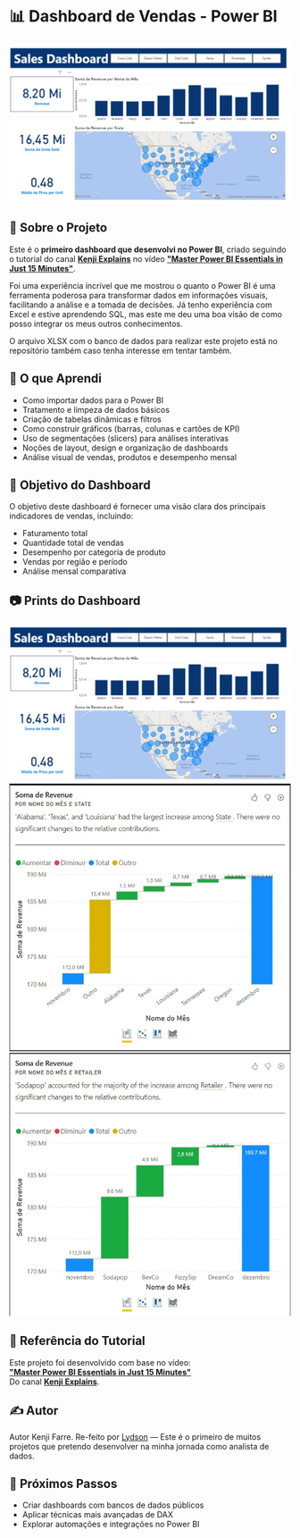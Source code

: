 
# 📊 Dashboard de Vendas - Power BI

![Dashboard Screenshot](https://raw.githubusercontent.com/Lydson/PrimeiroPowerBIDashboard/refs/heads/main/dashboard.jpeg)

## 🚀 Sobre o Projeto

Este é o **primeiro dashboard que desenvolvi no Power BI**, criado seguindo o tutorial do canal **[Kenji Explains](https://www.youtube.com/@KenjiExplains)** no vídeo **["Master Power BI Essentials in Just 15 Minutes"](https://www.youtube.com/watch?v=nkmHqs1I_z0)**.

Foi uma experiência incrível que me mostrou o quanto o Power BI é uma ferramenta poderosa para transformar dados em informações visuais, facilitando a análise e a tomada de decisões. Já tenho experiência com Excel e estive aprendendo SQL, mas este me deu uma boa visão de como posso integrar os meus outros conhecimentos.

O arquivo XLSX com o banco de dados para realizar este projeto está no repositório também caso tenha interesse em tentar também.

## 🧠 O que Aprendi

- Como importar dados para o Power BI  
- Tratamento e limpeza de dados básicos  
- Criação de tabelas dinâmicas e filtros  
- Como construir gráficos (barras, colunas e cartões de KPI)  
- Uso de segmentações (slicers) para análises interativas  
- Noções de layout, design e organização de dashboards  
- Análise visual de vendas, produtos e desempenho mensal  

## 🎯 Objetivo do Dashboard

O objetivo deste dashboard é fornecer uma visão clara dos principais indicadores de vendas, incluindo:

- Faturamento total  
- Quantidade total de vendas  
- Desempenho por categoria de produto  
- Vendas por região e período  
- Análise mensal comparativa  

## 📷 Prints do Dashboard

![Dashboard Principal](https://raw.githubusercontent.com/Lydson/PrimeiroPowerBIDashboard/refs/heads/main/dashboard.jpeg)
![Análise Detalhada 1](https://raw.githubusercontent.com/Lydson/PrimeiroPowerBIDashboard/refs/heads/main/analise1.jpeg)
![Análie Detalhada 2](https://raw.githubusercontent.com/Lydson/PrimeiroPowerBIDashboard/refs/heads/main/analise2.jpeg)

## 📑 Referência do Tutorial

Este projeto foi desenvolvido com base no vídeo:  
**["Master Power BI Essentials in Just 15 Minutes"](https://www.youtube.com/watch?v=nkmHqs1I_z0)**  
Do canal **[Kenji Explains](https://www.youtube.com/@KenjiExplains)**.

## ✍️ Autor

Autor Kenji Farre. Re-feito por [Lydson](https://github.com/seu-usuario) — Este é o primeiro de muitos projetos que pretendo desenvolver na minha jornada como analista de dados.

## 🚀 Próximos Passos

- Criar dashboards com bancos de dados públicos  
- Aplicar técnicas mais avançadas de DAX  
- Explorar automações e integrações no Power BI  
